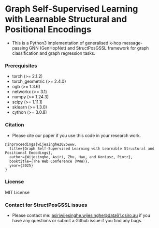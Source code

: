 # Graph Self-Supervised Learning with Learnable Structural and Positional Encodings

* This is a Python3 implementation of generalised k-hop message-passing GNN (GenHopNet) and StructPosGSSL framework for graph classification and graph regression tasks.

### Prerequisites

* torch (>= 2.1.2)
* torch_geometric (>= 2.4.0)
* ogb (>= 1.3.6)
* networkx (>= 3.1)
* numpy (>= 1.24.3)
* scipy (>= 1.11.1)
* sklearn (>= 1.3.0)
* cython (>= 3.0.8)

### Citation

* Please cite our paper if you use this code in your research work.

```
@inproceedings{wijesinghe2025www,
  title={Graph Self-Supervised Learning with Learnable Structural and Positional Encodings},
  author={Wijesinghe, Asiri, Zhu, Hao, and Koniusz, Piotr},
  booktitle={The Web Conference (WWW)},
  year={2025}
}
```

### License

MIT License

### Contact for StructPosGSSL issues

* Please contact me: asiriwijesinghe.wijesinghe@data61.csiro.au if you have any questions or submit a Github issue if you find any bugs.
